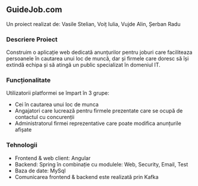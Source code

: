 ## GuideJob.com ###

 Un proiect realizat de: Vasile Stelian, Voiț Iulia, Vujde Alin, Șerban Radu

### Descriere Proiect

 Construim o aplicație web dedicată anunțurilor pentru joburi care faciliteaza persoanele în cautarea unui loc de muncă, dar și firmele care doresc să își extindă echipa și să atingă un public specializat în domeniul IT.

### Funcționalitate

Utilizatorii platformei se împart în 3 grupe: 
  * Cei în cautarea unui loc de munca
  * Angajatori care lucrează pentru firmele prezentate care se ocupă de contactul cu concurenții
  * Administratorul firmei reprezentative care poate modifica anunțurile afișate

### Tehnologii

 * Frontend & web client: Angular
 * Backend: Spring în combinație cu modulele: Web, Security, Email, Test
 * Baza de date: MySql
 * Comunicarea frontend & backend este realizată prin Kafka



